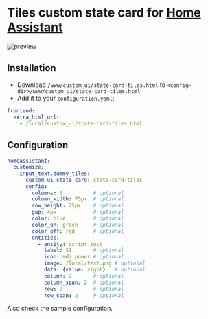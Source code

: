 # Tiles custom state card for [Home Assistant](https://home-assistant.io)

![preview](https://raw.githubusercontent.com/c727/home-assistant-tiles/master/docs/preview.png)

## Installation
* Download `/www/custom_ui/state-card-tiles.html` to `<config-dir>/www/custom_ui/state-card-tiles.html`
* Add it to your `configuration.yaml`:
```yaml
frontend:
  extra_html_url:
    - /local/custom_ui/state-card-tiles.html
```

## Configuration
```yaml
homeassistant:
  customize:
    input_text.dummy_tiles:
      custom_ui_state_card: state-card-tiles
      config:
        columns: 3          # optional
        column_width: 75px  # optional
        row_height: 75px    # optional
        gap: 4px            # optional
        color: blue         # optional
        color_on: green     # optional
        color_off: red      # optional
        entities:
          - entity: script.test
            label: S1       # optional
            icon: mdi:power # optional
            image: /local/test.png # optional
            data: {value: right}   # optional
            column: 2       # optional
            column_span: 2  # optional
            row: 2          # optional
            row_span: 2     # optional
 ```
 
 Also check the sample configuration.
